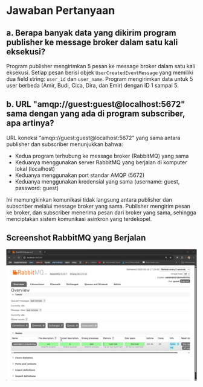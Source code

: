 # Jawaban Pertanyaan

## a. Berapa banyak data yang dikirim program publisher ke message broker dalam satu kali eksekusi?

Program publisher mengirimkan 5 pesan ke message broker dalam satu kali eksekusi. Setiap pesan berisi objek `UserCreatedEventMessage` yang memiliki dua field string: `user_id` dan `user_name`. Program mengirimkan data untuk 5 user berbeda (Amir, Budi, Cica, Dira, dan Emir) dengan ID 1 sampai 5.

## b. URL "amqp://guest:guest@localhost:5672" sama dengan yang ada di program subscriber, apa artinya?

URL koneksi "amqp://guest:guest@localhost:5672" yang sama antara publisher dan subscriber menunjukkan bahwa:

- Kedua program terhubung ke message broker (RabbitMQ) yang sama
- Keduanya menggunakan server RabbitMQ yang berjalan di komputer lokal (localhost)
- Keduanya menggunakan port standar AMQP (5672)
- Keduanya menggunakan kredensial yang sama (username: guest, password: guest)

Ini memungkinkan komunikasi tidak langsung antara publisher dan subscriber melalui message broker yang sama. Publisher mengirim pesan ke broker, dan subscriber menerima pesan dari broker yang sama, sehingga menciptakan sistem komunikasi asinkron yang terdekopel.

## Screenshot RabbitMQ yang Berjalan

![RabbitMQ Management Interface](images/chrome_Fst0z3jVGw.png) 